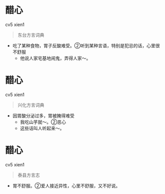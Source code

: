 # 醋心
cv5 xien1
> 东台方言词典
- 吃了某种食物，胃子反酸难受。②听到某种言语，特别是犯忌的话，心里很不舒服
  - 他说人家宅基地闹鬼，弄得人家～。

# 醋心
cv5 xien1
> 兴化方言词典
- 因胃酸分泌过多，胃被腌得难受
  - 我吃山芋就～。②恶心
  - 这些话叫人听起来～。

# 醋心
cv5 xien1
> 泰县方言志
- 胃不舒服。②爱人接近异性，心里不舒服，又不好说。
